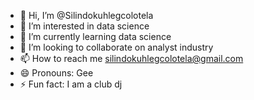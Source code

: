 - 👋 Hi, I’m @Silindokuhlegcolotela
- 👀 I’m interested in data science
- 🌱 I’m currently learning data science
- 💞️ I’m looking to collaborate on analyst industry
- 📫 How to reach me silindokuhlegcolotela@gmail.com
- 😄 Pronouns: Gee
- ⚡ Fun fact: I am a club dj

<!---
Silindokuhlegcolotela/Silindokuhlegcolotela is a ✨ special ✨ repository because its `README.md` (this file) appears on your GitHub profile.
You can click the Preview link to take a look at your changes.
--->
